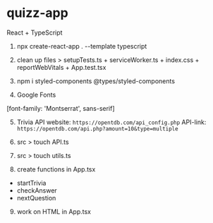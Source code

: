 # quizz-app

React + TypeScript

1. npx create-react-app . --template typescript

2. clean up files > setupTests.ts + serviceWorker.ts + index.css + reportWebVitals + App.test.tsx

3. npm i styled-components @types/styled-components

4. Google Fonts
<link rel="preconnect" href="https://fonts.googleapis.com">
<link rel="preconnect" href="https://fonts.gstatic.com" crossorigin>
<link href="https://fonts.googleapis.com/css2?family=Montserrat:wght@100&display=swap" rel="stylesheet">
[font-family: 'Montserrat', sans-serif]

5. Trivia API
   website: `https://opentdb.com/api_config.php`
   API-link: `https://opentdb.com/api.php?amount=10&type=multiple`

6. src > touch API.ts

7. src > touch utils.ts

8. create functions in App.tsx

- startTrivia
- checkAnswer
- nextQuestion

9. work on HTML in App.tsx
